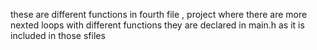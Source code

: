  these are different functions in fourth file , project where there are more nexted loops with different functions they are declared in main.h as it is included in those sfiles 